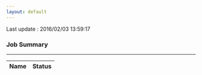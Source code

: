 ```yaml
---
layout: default
---
```


Last update : 2016/02/03 13:59:17

### Job Summary
___

|Name|Status|
|---|---|

